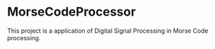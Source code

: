 # MorseCodeProcessor
This project is a application of Digital Signal Processing in Morse Code processing.
